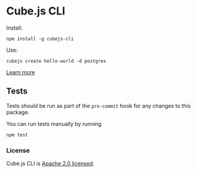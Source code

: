 # Cube.js CLI

Install:

```
npm install -g cubejs-cli
```

Use:

```
cubejs create hello-world -d postgres
```

[Learn more](https://github.com/statsbotco/cube.js#getting-started)

## Tests

Tests should be run as part of the `pre-commit` hook for any changes to this package.

You can run tests manually by running

```bash
npm test
```

### License

Cube.js CLI is [Apache 2.0 licensed](./LICENSE).
